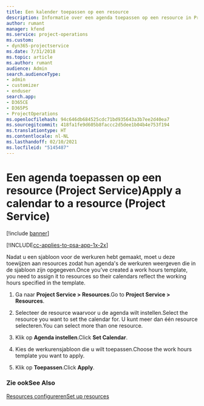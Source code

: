 ```yaml
---
title: Een kalender toepassen op een resource
description: Informatie over een agenda toepassen op een resource in Project Service
author: rumant
manager: kfend
ms.service: project-operations
ms.custom:
- dyn365-projectservice
ms.date: 7/31/2018
ms.topic: article
ms.author: rumant
audience: Admin
search.audienceType:
- admin
- customizer
- enduser
search.app:
- D365CE
- D365PS
- ProjectOperations
ms.openlocfilehash: 94c646db684525cdc71bd935643a3b7ee2d40ea7
ms.sourcegitcommit: 418fa1fe9d605b8faccc2d5dee1b04b4e753f194
ms.translationtype: HT
ms.contentlocale: nl-NL
ms.lasthandoff: 02/10/2021
ms.locfileid: "5145487"
---
```

# <a name="apply-a-calendar-to-a-resource-project-service"></a><span data-ttu-id="f0f8b-103">Een agenda toepassen op een resource (Project Service)</span><span class="sxs-lookup"><span data-stu-id="f0f8b-103">Apply a calendar to a resource (Project Service)</span></span>

[!include [banner](../includes/psa-now-project-operations.md)]

[!INCLUDE[cc-applies-to-psa-app-1x-2x](../includes/cc-applies-to-psa-app-1x-2x.md)]

<span data-ttu-id="f0f8b-104">Nadat u een sjabloon voor de werkuren hebt gemaakt, moet u deze toewijzen aan resources zodat hun agenda's de werkuren weergeven die in de sjabloon zijn opgegeven.</span><span class="sxs-lookup"><span data-stu-id="f0f8b-104">Once you’ve created a work hours template, you need to assign it to resources so their calendars reflect the working hours specified in the template.</span></span>  
  
1.  <span data-ttu-id="f0f8b-105">Ga naar **Project Service > Resources**.</span><span class="sxs-lookup"><span data-stu-id="f0f8b-105">Go to **Project Service > Resources**.</span></span>  
  
2.  <span data-ttu-id="f0f8b-106">Selecteer de resource waarvoor u de agenda wilt instellen.</span><span class="sxs-lookup"><span data-stu-id="f0f8b-106">Select the resource you want to set the calendar for.</span></span> <span data-ttu-id="f0f8b-107">U kunt meer dan één resource selecteren.</span><span class="sxs-lookup"><span data-stu-id="f0f8b-107">You can select more than one resource.</span></span>  
  
3.  <span data-ttu-id="f0f8b-108">Klik op **Agenda instellen**.</span><span class="sxs-lookup"><span data-stu-id="f0f8b-108">Click **Set Calendar**.</span></span>  
  
4.  <span data-ttu-id="f0f8b-109">Kies de werkurensjabloon die u wilt toepassen.</span><span class="sxs-lookup"><span data-stu-id="f0f8b-109">Choose the work hours template you want to apply.</span></span>  
  
5.  <span data-ttu-id="f0f8b-110">Klik op **Toepassen**.</span><span class="sxs-lookup"><span data-stu-id="f0f8b-110">Click **Apply**.</span></span>  
  
### <a name="see-also"></a><span data-ttu-id="f0f8b-111">Zie ook</span><span class="sxs-lookup"><span data-stu-id="f0f8b-111">See Also</span></span>  
 [<span data-ttu-id="f0f8b-112">Resources configureren</span><span class="sxs-lookup"><span data-stu-id="f0f8b-112">Set up resources</span></span>](../psa/set-up-resources.md)

